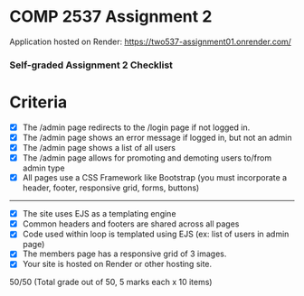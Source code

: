 # COMP 2537 Assignment 2

Application hosted on Render: https://two537-assignment01.onrender.com/

### Self-graded Assignment 2 Checklist 

Criteria	
========

- [x] The /admin page redirects to the /login page if not logged in.
- [X] The /admin page shows an error message if logged in, but not an admin
- [X] The /admin page shows a list of all users
- [X] The /admin page allows for promoting and demoting users to/from admin type
- [X] All pages use a CSS Framework like Bootstrap (you must incorporate a header, footer, responsive grid, forms, buttons)
---
- [X]  The site uses EJS as a templating engine
- [X]  Common headers and footers are shared across all pages
- [X]  Code used within loop is templated using EJS (ex: list of users in admin page)
- [X]  The members page has a responsive grid of 3 images.
- [X]  Your site is hosted on Render or other hosting site.

50/50 (Total grade out of 50, 5 marks each x 10 items)
